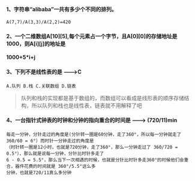 #### 1、字符串“alibaba”一共有多少个不同的排列。

```
A(7,7)/A(3,3)/A(2,2)=420
```

#### 2、一个二维数组A\[10\]\[5\],每个元素占一个字节，且A\[0\]\[0\]的存储地址是1000，则A\[i\]\[j\]的地址是

**1000+5\*i+j**

#### 3、下列不是线性表的是  ---&gt;C 

```auto
A.队列 B.栈 C.关联数组 D.链表
```

> 队列和栈的实现都是基于数组的，而数组可以看成是线形表的顺序存储结构，所以队列和栈也是线性表，链表就不用解释了吧

#### 4、一台指针式钟表的时钟和分钟的指向重合的时间是 ---&gt; \(720/11\)min

```auto
每走一分钟，分针走过的角度是(分针转一圈是60分钟，走了360°，所以每一分钟就走了 360/60 = 6°）而时针一分钟走过的角度是
（时针转一圈是12小时，也就是720分钟，走了360°，那么一分钟走过了 360/720 = 0.5°），那么就是说每一分钟，分针比时针多走了
6 - 0.5 = 5.5°，那么当下一次相遇的时候，也就是分针比时针多走360°的时候他们会重合，器件花费的时间就是 360°/5.5°这么多
分钟，也就是720/11真么多分钟
```



